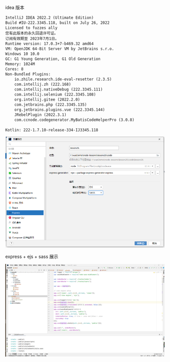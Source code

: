 idea 版本

```
IntelliJ IDEA 2022.2 (Ultimate Edition)
Build #IU-222.3345.118, built on July 26, 2022
Licensed to fuzzes ally
您有此版本的永久回退许可证。
订阅有效期至 2023年7月1日。
Runtime version: 17.0.3+7-b469.32 amd64
VM: OpenJDK 64-Bit Server VM by JetBrains s.r.o.
Windows 10 10.0
GC: G1 Young Generation, G1 Old Generation
Memory: 1024M
Cores: 8
Non-Bundled Plugins:
    io.zhile.research.ide-eval-resetter (2.3.5)
    com.intellij.zh (222.168)
    com.intellij.nativeDebug (222.3345.111)
    com.intellij.selenium (222.3345.108)
    org.intellij.gitee (2022.2.0)
    com.jetbrains.php (222.3345.135)
    org.jetbrains.plugins.vue (222.3345.144)
    JRebelPlugin (2022.3.1)
    com.ccnode.codegenerator.MyBatisCodeHelperPro (3.0.8)

Kotlin: 222-1.7.10-release-334-IJ3345.118
```

![image-20220922155559876](.\image\image-20220922155559876.png)



express + ejs + sass 展示

![image](.\image\微信截图_20220922155853.png)